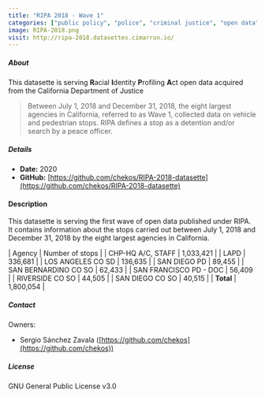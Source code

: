 ```yaml
---
title: "RIPA 2018 - Wave 1"
categories: ["public policy", "police", "criminal justice", "open data"]
image: RIPA-2018.png
visit: http://ripa-2018.datasettes.cimarron.io/
---
```


##### About
This datasette is serving **R**acial **I**dentity **P**rofiling **A**ct open data acquired from the California Department of Justice

> Between July 1, 2018 and December 31, 2018, the eight largest agencies in California, referred to as Wave 1, collected data on vehicle and pedestrian stops. RIPA defines a stop as a detention and/or search by a peace officer.

##### Details
- **Date:** 2020
- **GitHub:** [https://github.com/chekos/RIPA-2018-datasette](https://github.com/chekos/RIPA-2018-datasette)

#### Description

This datasette is serving the first wave of open data published under RIPA. It contains information about the stops carried out between July 1, 2018 and December 31, 2018 by the eight largest agencies in California.

|         Agency         |   Number of stops  |
|   CHP-HQ A/C, STAFF    |      1,033,421     |
|          LAPD          |        336,681     |
|   LOS ANGELES CO SD    |        136,635     |
|    SAN DIEGO PD        |         89,455     |
|   SAN BERNARDINO CO SO |         62,433     |
| SAN FRANCISCO PD - DOC |         56,409     |
|    RIVERSIDE CO SO     |         44,505     |
|    SAN DIEGO CO SO     |         40,515     |
|       **Total**        |      1,800,054     |

##### Contact

Owners:

- Sergio Sánchez Zavala ([https://github.com/chekos](https://github.com/chekos))

##### License
GNU General Public License v3.0
